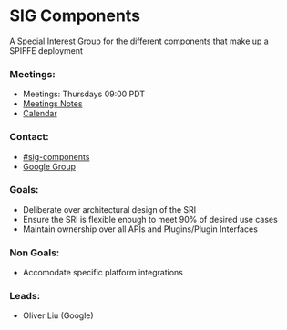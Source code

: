 # SIG Components

A Special Interest Group for the different components that make up a
SPIFFE deployment


### Meetings:
* Meetings: Thursdays 09:00 PDT
* [Meetings Notes](https://docs.google.com/document/d/1uJCb9e932ponaKvln1PQkg72zJnEjbn-fJlZ5iZbTPk)
* [Calendar](https://calendar.google.com/calendar/todo)

### Contact:
* [#sig-components](https://spiffe.slack.com/messages/sig-components/)
* [Google Group](https://groups.google.com/a/spiffe.io/forum/#!forum/sig-components)

### Goals:
* Deliberate over architectural design of the SRI
* Ensure the SRI is flexible enough to meet 90% of desired use cases
* Maintain ownership over all APIs and Plugins/Plugin Interfaces

### Non Goals:
* Accomodate specific platform integrations

### Leads:
* Oliver Liu (Google)